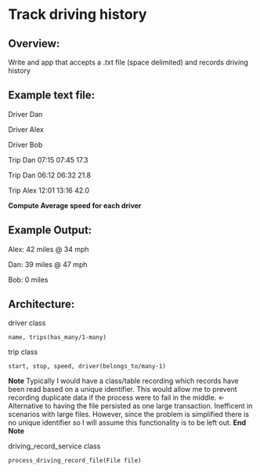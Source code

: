 # Track driving history

## Overview: 

  Write and app that accepts a .txt file (space delimited) and records driving history

## Example text file:

  Driver Dan

  Driver Alex

  Driver Bob

  Trip Dan 07:15 07:45 17.3

  Trip Dan 06:12 06:32 21.8

  Trip Alex 12:01 13:16 42.0

  **Compute Average speed for each driver**

## Example Output:

  Alex: 42 miles @ 34 mph

  Dan: 39 miles @ 47 mph

  Bob: 0 miles

## Architecture:

  driver class

    name, trips(has_many/1-many)
    
  trip class

    start, stop, speed, driver(belongs_to/many-1)
    
  **Note** Typically I would have a class/table recording which records have been read based on a unique identifier.
    This would allow me to prevent recording duplicate data if the process were to fail in the middle. <- Alternative
    to having the file persisted as one large transaction. Inefficent in scenarios with large files.
    However, since the problem is simplified there is no unique identifier so I will assume this functionality is to be 
    left out. 
  **End Note**

  driving_record_service class

    process_driving_record_file(File file)
  
